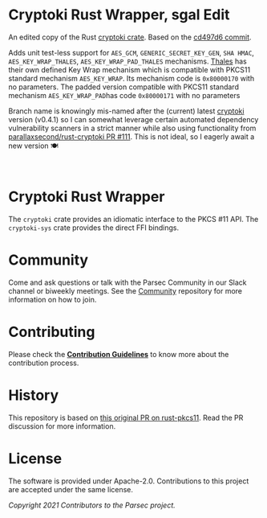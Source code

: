 # Cryptoki Rust Wrapper, sgal Edit

An edited copy of the Rust [cryptoki crate](https://crates.io/crates/cryptoki). Based on the [cd497d6 commit](https://github.com/parallaxsecond/rust-cryptoki/commit/cd497d607bd98c56e58a91da9b160322f814431d).

Adds unit test-less support for `AES_GCM`, `GENERIC_SECRET_KEY_GEN`, `SHA HMAC`, `AES_KEY_WRAP_THALES`, `AES_KEY_WRAP_PAD_THALES` mechanisms. [Thales](https://cpl.thalesgroup.com/) has their own defined Key Wrap mechanism which is compatible with PKCS11 standard mechanism `AES_KEY_WRAP`. Its mechanism code is `0x80000170` with no parameters. The padded version compatible with PKCS11 standard mechanism `AES_KEY_WRAP_PAD`has code `0x80000171` with no parameters

Branch name is knowingly mis-named after the (current) latest [cryptoki](https://crates.io/crates/cryptoki) version (v0.4.1) so I can somewhat leverage certain automated dependency vulnerability scanners in a strict manner while also using functionality from [parallaxsecond/rust-cryptoki PR #111](https://github.com/parallaxsecond/rust-cryptoki/pull/111). This is not ideal, so I eagerly await a new version 🍽️

<br>

# Cryptoki Rust Wrapper

The `cryptoki` crate provides an idiomatic interface to the PKCS #11 API.
The `cryptoki-sys` crate provides the direct FFI bindings.

# Community

Come and ask questions or talk with the Parsec Community in our Slack channel or biweekly meetings.
See the [Community](https://github.com/parallaxsecond/community) repository for more information on how to join.

# Contributing

Please check the [**Contribution
Guidelines**](https://parallaxsecond.github.io/parsec-book/contributing/index.html) to know more
about the contribution process.

# History

This repository is based on [this original PR on rust-pkcs11](https://github.com/mheese/rust-pkcs11/pull/43).
Read the PR discussion for more information.

# License

The software is provided under Apache-2.0. Contributions to this project are accepted under the same license.

*Copyright 2021 Contributors to the Parsec project.*
